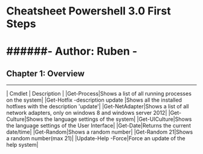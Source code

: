 # Cheatsheet Powershell 3.0 First Steps
  ######- Author: Ruben -
=======================================

## Chapter 1: Overview
----------------------

| Cmdlet | Description |
|Get-Process|Shows a list of all running processes on the system|
|Get-Hotfix -description update |Shows all the installed hotfixes with the description 'update'|
|Get-NetAdapter|Shows a list of all network adapters, only on windows 8 and windows server 2012|
|Get-Culture|Shows the language settings of the system|
|Get-UICulture|Shows the language settings of the User Interface|
|Get-Date|Returns the current date/time|
|Get-Random|Shows a random number|
|Get-Random 21|Shows a random number(max 21)|
|Update-Help -Force|Force an update of the help system|

